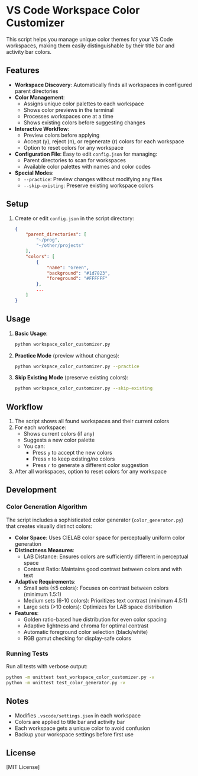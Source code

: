 # VS Code Workspace Color Customizer

This script helps you manage unique color themes for your VS Code workspaces, making them easily distinguishable by their title bar and activity bar colors.

## Features

- **Workspace Discovery**: Automatically finds all workspaces in configured parent directories
- **Color Management**: 
  - Assigns unique color palettes to each workspace
  - Shows color previews in the terminal
  - Processes workspaces one at a time
  - Shows existing colors before suggesting changes
- **Interactive Workflow**:
  - Preview colors before applying
  - Accept (y), reject (n), or regenerate (r) colors for each workspace
  - Option to reset colors for any workspace
- **Configuration File**: Easy to edit `config.json` for managing:
  - Parent directories to scan for workspaces
  - Available color palettes with names and color codes
- **Special Modes**:
  - `--practice`: Preview changes without modifying any files
  - `--skip-existing`: Preserve existing workspace colors

## Setup

1. Create or edit `config.json` in the script directory:
   ```json
   {
       "parent_directories": [
           "~/prog",
           "~/other/projects"
       ],
       "colors": [
           {
               "name": "Green",
               "background": "#1d7823",
               "foreground": "#FFFFFF"
           },
           ...
       ]
   }
   ```

## Usage

1. **Basic Usage**:
   ```bash
   python workspace_color_customizer.py
   ```

2. **Practice Mode** (preview without changes):
   ```bash
   python workspace_color_customizer.py --practice
   ```

3. **Skip Existing Mode** (preserve existing colors):
   ```bash
   python workspace_color_customizer.py --skip-existing
   ```

## Workflow

1. The script shows all found workspaces and their current colors
2. For each workspace:
   - Shows current colors (if any)
   - Suggests a new color palette
   - You can:
     - Press `y` to accept the new colors
     - Press `n` to keep existing/no colors
     - Press `r` to generate a different color suggestion
3. After all workspaces, option to reset colors for any workspace

## Development

### Color Generation Algorithm

The script includes a sophisticated color generator (`color_generator.py`) that creates visually distinct colors:

- **Color Space**: Uses CIELAB color space for perceptually uniform color generation
- **Distinctness Measures**:
  - LAB Distance: Ensures colors are sufficiently different in perceptual space
  - Contrast Ratio: Maintains good contrast between colors and with text
- **Adaptive Requirements**:
  - Small sets (≤5 colors): Focuses on contrast between colors (minimum 1.5:1)
  - Medium sets (6-10 colors): Prioritizes text contrast (minimum 4.5:1)
  - Large sets (>10 colors): Optimizes for LAB space distribution
- **Features**:
  - Golden ratio-based hue distribution for even color spacing
  - Adaptive lightness and chroma for optimal contrast
  - Automatic foreground color selection (black/white)
  - RGB gamut checking for display-safe colors

### Running Tests

Run all tests with verbose output:
```bash
python -m unittest test_workspace_color_customizer.py -v
python -m unittest test_color_generator.py -v
```

## Notes

- Modifies `.vscode/settings.json` in each workspace
- Colors are applied to title bar and activity bar
- Each workspace gets a unique color to avoid confusion
- Backup your workspace settings before first use

## License

[MIT License]
